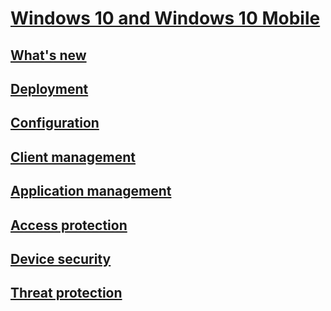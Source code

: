 # [Windows 10 and Windows 10 Mobile](index.md)
## [What's new](/windows/whats-new)
## [Deployment](/windows/deployment)
## [Configuration](/windows/configuration)
## [Client management](/windows/client-management)
## [Application management](/windows/application-management)
## [Access protection](/windows/access-protection)
## [Device security](/windows/device-security)
## [Threat protection](/windows/threat-protection)